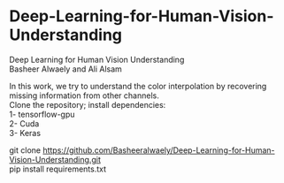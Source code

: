 # Deep-Learning-for-Human-Vision-Understanding
 Deep Learning for Human Vision Understanding\
Basheer Alwaely and Ali Alsam

In this work, we try to understand the color interpolation by recovering missing information from other channels.\
Clone the repository; install dependencies:\
1- tensorflow-gpu\
2- Cuda\
3- Keras

git clone https://github.com/Basheeralwaely/Deep-Learning-for-Human-Vision-Understanding.git  \
pip install requirements.txt
